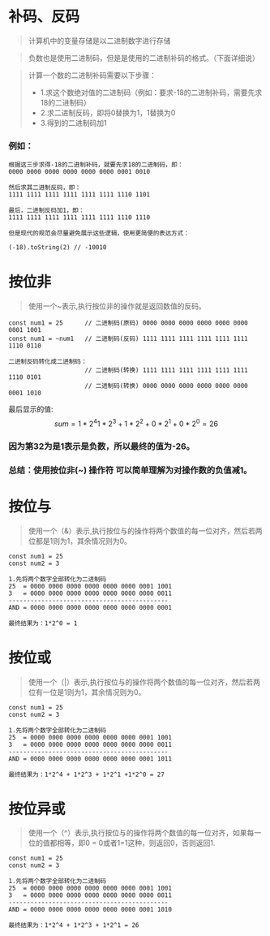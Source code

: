 # 补码、反码

> 计算机中的变量存储是以二进制数字进行存储

> 负数也是使用二进制码，但是是使用的二进制补码的格式。（下面详细说）

> 计算一个数的二进制补码需要以下步骤：
>* 1.求这个数绝对值的二进制码（例如：要求-18的二进制补码，需要先求18的二进制码）
>* 2.求二进制反码，即将0替换为1，1替换为0
>* 3.得到的二进制码加1

### 例如：
```
根据这三步求得-18的二进制补码，就要先求18的二进制码，即：
0000 0000 0000 0000 0000 0000 0001 0010

然后求其二进制反码，即：
1111 1111 1111 1111 1111 1111 1110 1101

最后，二进制反码加1，即：
1111 1111 1111 1111 1111 1111 1110 1110

但是现代的规范会尽量避免展示这些逻辑，使用更简便的表达方式：

(-18).toString(2) // -10010

```

# 按位非
> 使用一个~表示,执行按位非的操作就是返回数值的反码。

```
const num1 = 25      // 二进制码(原码) 0000 0000 0000 0000 0000 0000 0001 1001
const num1 = ~num1   // 二进制码(反码) 1111 1111 1111 1111 1111 1111 1110 0110

二进制反码转化成二进制码：
                     // 二进制码(转换) 1111 1111 1111 1111 1111 1111 1110 0101
                     // 二进制码(转换) 0000 0000 0000 0000 0000 0000 0001 1010

```
最后显示的值:
$$ sum = 1*2^4  1*2^3 + 1*2^2 + 0*2^1 + 0*2^0 = 26 $$

### 因为第32为是1表示是负数，所以最终的值为-26。

### 总结：使用按位非(~) 操作符 可以简单理解为对操作数的负值减1。



# 按位与
> 使用一个（&）表示,执行按位与的操作将两个数值的每一位对齐，然后若两位都是1则为1，其余情况则为0。

```
const num1 = 25
const num2 = 3

1.先将两个数字全部转化为二进制码
25  = 0000 0000 0000 0000 0000 0000 0001 1001
3   = 0000 0000 0000 0000 0000 0000 0000 0011
--------------------------------------------
AND = 0000 0000 0000 0000 0000 0000 0000 0001

最终结果为：1*2^0 = 1

```

# 按位或
> 使用一个（|）表示,执行按位与的操作将两个数值的每一位对齐，然后若两位有一位是1则为1，其余情况则为0。

```
const num1 = 25
const num2 = 3

1.先将两个数字全部转化为二进制码
25  = 0000 0000 0000 0000 0000 0000 0001 1001
3   = 0000 0000 0000 0000 0000 0000 0000 0011
--------------------------------------------
AND = 0000 0000 0000 0000 0000 0000 0001 1011

最终结果为：1*2^4 + 1*2^3 + 1*2^1 +1*2^0 = 27

```

# 按位异或
> 使用一个（^）表示,执行按位与的操作将两个数值的每一位对齐，如果每一位的值都相等，即0 = 0或者1=1这种，则返回0，否则返回1.

```
const num1 = 25
const num2 = 3

1.先将两个数字全部转化为二进制码
25  = 0000 0000 0000 0000 0000 0000 0001 1001
3   = 0000 0000 0000 0000 0000 0000 0000 0011
--------------------------------------------
AND = 0000 0000 0000 0000 0000 0000 0001 1010

最终结果为：1*2^4 + 1*2^3 + 1*2^1 = 26

```
